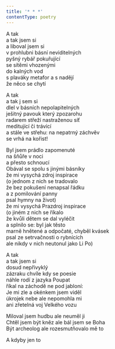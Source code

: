 ```yaml
---
title: '* * *'
contentType: poetry
---
```


<section>

A tak  
a tak jsem si  
a liboval jsem si  
v prohlubni básní neviditelných  
pyšný rybář pokuřující  
se sítěmi vhozenými  
do kalných vod  
s plaváky metafor a s nadějí  
že něco se chytí

A tak  
a tak j sem si  
dlel v básních nepolapitelných  
ješitný pavouk který zpozarohu  
radarem střeží nastraženou síť  
meditující či trávící  
a stále ve střehu: na nepatrný záchvěv  
se vrhá na kořist!

Byl jsem prádlo zapomenuté  
na šňůře v noci  
a přesto schnoucí  
Obával se spolu s jinými básníky  
že mi vysychá zdroj inspirace  
(o jednom z nich se tradovalo  
že bez pokušení nenapsal řádku  
a z pomilování panny  
psal hymny na život)  
že mi vysychá Prazdroj inspirace  
(o jiném z nich se říkalo  
že kvůli dětem se dal vyléčit  
a splnilo se: byl jak těsto  
marně hnětené a odpočaté, chyběl kvásek  
psal ze setrvačnosti o rybnících  
ale nikdy v nich neutonul jako Li Po)

A tak  
a tak jsem si  
dosud nepřivyklý  
zázraku chvíle kdy se poesie  
náhle rodí z jazyka Poupat  
říkal na záchodě ne pod jabloní:  
Je mi zle a okénkem jsem viděl  
úkrojek nebe ale nepomohla mi  
ani zřetelná voj Velkého vozu

Miloval jsem hudbu ale neuměl ji  
Chtěl jsem být kněz ale bál jsem se Boha  
Být archeolog ale rozesmutňovalo mě to

A kdyby jen to

</section>
